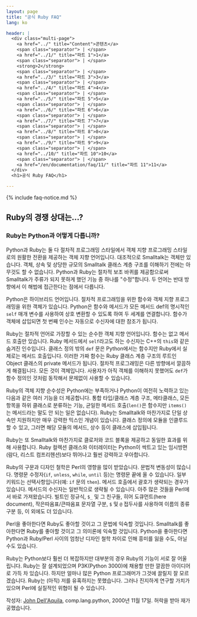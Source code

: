 ```yaml
---
layout: page
title: "공식 Ruby FAQ"
lang: ko

header: |
  <div class="multi-page">
    <a href="../" title="Content">콘텐츠</a>
    <span class="separator"> | </span>
    <a href="../1/" title="파트 1">1</a>
    <span class="separator"> | </span>
    <strong>2</strong>
    <span class="separator"> | </span>
    <a href="../3/" title="파트 3">3</a>
    <span class="separator"> | </span>
    <a href="../4/" title="파트 4">4</a>
    <span class="separator"> | </span>
    <a href="../5/" title="파트 5">5</a>
    <span class="separator"> | </span>
    <a href="../6/" title="파트 6">6</a>
    <span class="separator"> | </span>
    <a href="../7/" title="파트 7">7</a>
    <span class="separator"> | </span>
    <a href="../8/" title="파트 8">8</a>
    <span class="separator"> | </span>
    <a href="../9/" title="파트 9">9</a>
    <span class="separator"> | </span>
    <a href="../10/" title="파트 10">10</a>
    <span class="separator"> | </span>
    <a href="/en/documentation/faq/11/" title="파트 11">11</a>
  </div>
  <h1>공식 Ruby FAQ</h1>

---
```


{% include faq-notice.md %}

## Ruby의 경쟁 상대는...?

### Ruby는 Python과 어떻게 다릅니까?

Python과 Ruby는 둘 다 절차적 프로그래밍 스타일에서 객체 지향 프로그래밍
스타일로의 원활한 전환을 제공하는 객체 지향 언어입니다. 대조적으로 Smalltalk는
객체만 있습니다. 객체, 상속 및 상당한 규모의 Smalltalk 클래스 계층 구조를
이해하기 전에는 아무것도 할 수 없습니다. Python과 Ruby는 절차적 보조 바퀴를
제공함으로써 Smalltalk가 주류가 되지 못하게 했던 기능 중 하나를
"수정"합니다. 두 언어는 반대 방향에서 이 해법에 접근한다는 점에서 다릅니다.

Python은 하이브리드 언어입니다. 절차적 프로그래밍을 위한 함수와 객체 지향
프로그래밍을 위한 객체가 있습니다. Python은 함수와 메서드가 모든 메서드 def의
명시적인 `self` 매개 변수를 사용하여 상호 변환할 수 있도록 하여 두 세계를
연결합니다. 함수가 객체에 삽입되면 첫 번째 인수는 자동으로 수신자에 대한 참조가
됩니다.

Ruby는 절차적 언어로 가장할 수 있는 순수한 객체 지향 언어입니다. 함수는 없고
메서드 호출만 있습니다. Ruby 메서드에서 `self`라고도 하는 수신자는 C++의
`this`와 같은 숨겨진 인수입니다. 클래스 정의 밖의 `def` 문은 Python에서는
함수지만 Ruby에서 실제로는 메서드 호출입니다. 이러한 가짜 함수는 Ruby 클래스
계층 구조의 루트인 Object 클래스의 private 메서드가 됩니다. 절차적 프로그래밍은
다른 방향에서 깔끔하게 해결됩니다. 모든 것이 객체입니다. 사용자가 아직 객체를
이해하지 못했어도 `def`가 함수 정의인 것처럼 동작해서 문제없이 사용할 수 있습니다.

Ruby의 객체 지향 순수성은 Python에는 부족하거나 Python이 여전히 노력하고 있는 다음과 같은
여러 기능을 더 제공합니다. 통합 타입/클래스 계층 구조, 메타클래스, 모든 항목을
하위 클래스로 분류하는 기능, 균일한 메서드 호출(`len()`은 함수지만 `items()`는
메서드라는 말도 안 되는 일은 없습니다). Ruby는 Smalltalk와 마찬가지로 단일 상속만
지원하지만 매우 강력한 믹스인 개념이 있습니다. 클래스 정의에 모듈을 인클루드
할 수 있고, 그러면 해당 모듈의 메서드, 상수 등이 클래스에 삽입됩니다.

Ruby는 또 Smalltalk와 마찬가지로 클로저와 코드 블록을 제공하고 동일한 효과를
위해 사용합니다. Ruby 컬렉션 클래스와 이터레이터는 Python이 싹트고 있는
임시방편(람다, 리스트 컴프리헨션)보다 뛰어나고 훨씬 강력하고 우아합니다.

Ruby의 구문과 디자인 철학은 Perl의 영향을 많이 받았습니다. 문법적 변동성이
많습니다. 명령문 수정자(`if`, `unless`, `while`, `until` 등)는 명령문 끝에
올 수 있습니다. 일부 키워드는 선택사항입니다(예: `if` 문의 `then`). 메서드
호출에서 괄호가 생략되는 경우가 있습니다. 메서드의 수신자는 일반적으로 생략될 수
있습니다. 아주 많은 것들을 Perl에서 바로 가져왔습니다. 빌트인 정규식, `$_` 및 그
친구들, 히어 도큐먼트(here document), 작은따옴표/큰따옴표 문자열 구분, `$` 및 `@` 접두사를 사용하여
이름의 종류 구분 등, 이 외에도 더 있습니다.

Perl을 좋아한다면 Ruby도 좋아할 것이고 그 문법에 익숙할 것입니다. Smalltalk를
좋아한다면 Ruby를 좋아할 것이고 그 의미론에 익숙할 것입니다. Python을 좋아한다면
Python과 Ruby/Perl 사이의 엄청난 디자인 철학 차이로 인해 흥미를 잃을 수도, 아닐 수도
있습니다.

Ruby는 Python보다 훨씬 더 복잡하지만 대부분의 경우 Ruby의 기능이 서로 잘
어울립니다. Ruby는 잘 설계되었으며 P3K(Python 3000)에 채용할 만한 깔끔한 아이디어로
가득 차 있습니다. 하지만 얼마나 많은 Python 프로그래머가 그것에 끌릴지 잘
모르겠습니다. Ruby는 (아직) 저를 유혹하지는 못했습니다. 그러나 진지하게 연구할
가치가 있으며 Perl에 실질적인 위협이 될 수 있습니다.

작성자: [John Dell'Aquila](mailto:jbd@alum.mit.edu), comp.lang.python,
2000년 11월 17일. 허락을 받아 재가공했습니다.
